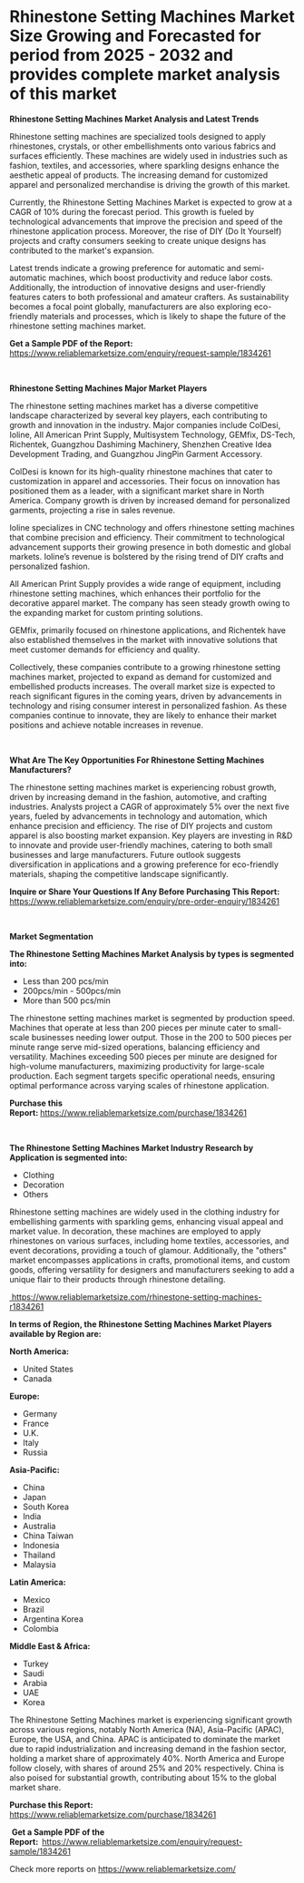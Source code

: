 <p><h1>Rhinestone Setting Machines Market Size Growing and Forecasted for period from 2025 - 2032 and provides complete market analysis of this market</h1></p><p><strong>Rhinestone Setting Machines Market Analysis and Latest Trends</strong></p>
<p><p>Rhinestone setting machines are specialized tools designed to apply rhinestones, crystals, or other embellishments onto various fabrics and surfaces efficiently. These machines are widely used in industries such as fashion, textiles, and accessories, where sparkling designs enhance the aesthetic appeal of products. The increasing demand for customized apparel and personalized merchandise is driving the growth of this market.</p><p>Currently, the Rhinestone Setting Machines Market is expected to grow at a CAGR of 10% during the forecast period. This growth is fueled by technological advancements that improve the precision and speed of the rhinestone application process. Moreover, the rise of DIY (Do It Yourself) projects and crafty consumers seeking to create unique designs has contributed to the market's expansion.</p><p>Latest trends indicate a growing preference for automatic and semi-automatic machines, which boost productivity and reduce labor costs. Additionally, the introduction of innovative designs and user-friendly features caters to both professional and amateur crafters. As sustainability becomes a focal point globally, manufacturers are also exploring eco-friendly materials and processes, which is likely to shape the future of the rhinestone setting machines market.</p></p>
<p><strong>Get a Sample PDF of the Report:&nbsp;</strong> <a href="https://www.reliablemarketsize.com/enquiry/request-sample/1834261?utm_campaign=2464&utm_medium=2&utm_source=Github&utm_content=ia&utm_term=19022025&utm_id=rhinestone-setting-machines">https://www.reliablemarketsize.com/enquiry/request-sample/1834261</a></p>
<p>&nbsp;</p>
<p><strong>Rhinestone Setting Machines Major Market Players</strong></p>
<p><p>The rhinestone setting machines market has a diverse competitive landscape characterized by several key players, each contributing to growth and innovation in the industry. Major companies include ColDesi, Ioline, All American Print Supply, Multisystem Technology, GEMfix, DS-Tech, Richentek, Guangzhou Dashiming Machinery, Shenzhen Creative Idea Development Trading, and Guangzhou JingPin Garment Accessory.</p><p>ColDesi is known for its high-quality rhinestone machines that cater to customization in apparel and accessories. Their focus on innovation has positioned them as a leader, with a significant market share in North America. Company growth is driven by increased demand for personalized garments, projecting a rise in sales revenue.</p><p>Ioline specializes in CNC technology and offers rhinestone setting machines that combine precision and efficiency. Their commitment to technological advancement supports their growing presence in both domestic and global markets. Ioline’s revenue is bolstered by the rising trend of DIY crafts and personalized fashion.</p><p>All American Print Supply provides a wide range of equipment, including rhinestone setting machines, which enhances their portfolio for the decorative apparel market. The company has seen steady growth owing to the expanding market for custom printing solutions.</p><p>GEMfix, primarily focused on rhinestone applications, and Richentek have also established themselves in the market with innovative solutions that meet customer demands for efficiency and quality.</p><p>Collectively, these companies contribute to a growing rhinestone setting machines market, projected to expand as demand for customized and embellished products increases. The overall market size is expected to reach significant figures in the coming years, driven by advancements in technology and rising consumer interest in personalized fashion. As these companies continue to innovate, they are likely to enhance their market positions and achieve notable increases in revenue.</p></p>
<p>&nbsp;</p>
<p><strong>What Are The Key Opportunities For Rhinestone Setting Machines Manufacturers?</strong></p>
<p><p>The rhinestone setting machines market is experiencing robust growth, driven by increasing demand in the fashion, automotive, and crafting industries. Analysts project a CAGR of approximately 5% over the next five years, fueled by advancements in technology and automation, which enhance precision and efficiency. The rise of DIY projects and custom apparel is also boosting market expansion. Key players are investing in R&D to innovate and provide user-friendly machines, catering to both small businesses and large manufacturers. Future outlook suggests diversification in applications and a growing preference for eco-friendly materials, shaping the competitive landscape significantly.</p></p>
<p><strong>Inquire or Share Your Questions If Any Before Purchasing This Report:</strong> <a href="https://www.reliablemarketsize.com/enquiry/pre-order-enquiry/1834261?utm_campaign=2464&utm_medium=2&utm_source=Github&utm_content=ia&utm_term=19022025&utm_id=rhinestone-setting-machines">https://www.reliablemarketsize.com/enquiry/pre-order-enquiry/1834261</a></p>
<p>&nbsp;</p>
<p><strong>Market Segmentation</strong></p>
<p><strong>The Rhinestone Setting Machines Market Analysis by types is segmented into:</strong></p>
<p><ul><li>Less than 200 pcs/min</li><li>200pcs/min - 500pcs/min</li><li>More than 500 pcs/min</li></ul></p>
<p><p>The rhinestone setting machines market is segmented by production speed. Machines that operate at less than 200 pieces per minute cater to small-scale businesses needing lower output. Those in the 200 to 500 pieces per minute range serve mid-sized operations, balancing efficiency and versatility. Machines exceeding 500 pieces per minute are designed for high-volume manufacturers, maximizing productivity for large-scale production. Each segment targets specific operational needs, ensuring optimal performance across varying scales of rhinestone application.</p></p>
<p><strong>Purchase this Report:&nbsp;</strong><a href="https://www.reliablemarketsize.com/purchase/1834261?utm_campaign=2464&utm_medium=2&utm_source=Github&utm_content=ia&utm_term=19022025&utm_id=rhinestone-setting-machines">https://www.reliablemarketsize.com/purchase/1834261</a></p>
<p>&nbsp;</p>
<p><strong>The Rhinestone Setting Machines Market Industry Research by Application is segmented into:</strong></p>
<p><ul><li>Clothing</li><li>Decoration</li><li>Others</li></ul></p>
<p><p>Rhinestone setting machines are widely used in the clothing industry for embellishing garments with sparkling gems, enhancing visual appeal and market value. In decoration, these machines are employed to apply rhinestones on various surfaces, including home textiles, accessories, and event decorations, providing a touch of glamour. Additionally, the "others" market encompasses applications in crafts, promotional items, and custom goods, offering versatility for designers and manufacturers seeking to add a unique flair to their products through rhinestone detailing.</p></p>
<p><a href="https://www.reliablemarketsize.com/rhinestone-setting-machines-r1834261?utm_campaign=2464&utm_medium=2&utm_source=Github&utm_content=ia&utm_term=19022025&utm_id=rhinestone-setting-machines">&nbsp;https://www.reliablemarketsize.com/rhinestone-setting-machines-r1834261</a></p>
<p><strong>In terms of Region, the Rhinestone Setting Machines Market Players available by Region are:</strong></p>
<p>
    <p> <strong> North America: </strong>
        <ul>
            <li>United States</li>
            <li>Canada</li>
        </ul>
        </p> 
    <p> <strong> Europe: </strong>
        <ul>
            <li>Germany</li>
            <li>France</li>
            <li>U.K.</li>
            <li>Italy</li>
            <li>Russia</li>
        </ul>
        </p> 
    <p> <strong> Asia-Pacific: </strong>
        <ul>
            <li>China</li>
            <li>Japan</li>
            <li>South Korea</li>
            <li>India</li>
            <li>Australia</li>
            <li>China Taiwan</li>
            <li>Indonesia</li>
            <li>Thailand</li>
            <li>Malaysia</li>
        </ul>
        </p> 
    <p> <strong> Latin America: </strong>
        <ul>
            <li>Mexico</li>
            <li>Brazil</li>
            <li>Argentina Korea</li>
            <li>Colombia</li>
        </ul>
        </p> 
    <p> <strong> Middle East & Africa: </strong>
        <ul>
            <li>Turkey</li>
            <li>Saudi</li>
            <li>Arabia</li>
            <li>UAE</li>
            <li>Korea</li>
        </ul>
    </p>
    </p>
<p><p>The Rhinestone Setting Machines market is experiencing significant growth across various regions, notably North America (NA), Asia-Pacific (APAC), Europe, the USA, and China. APAC is anticipated to dominate the market due to rapid industrialization and increasing demand in the fashion sector, holding a market share of approximately 40%. North America and Europe follow closely, with shares of around 25% and 20% respectively. China is also poised for substantial growth, contributing about 15% to the global market share.</p></p>
<p><strong>Purchase this Report: </strong><a href="https://www.reliablemarketsize.com/purchase/1834261?utm_campaign=2464&utm_medium=2&utm_source=Github&utm_content=ia&utm_term=19022025&utm_id=rhinestone-setting-machines">https://www.reliablemarketsize.com/purchase/1834261</a></p>
<p>&nbsp;<strong>Get a Sample PDF of the Report:&nbsp;&nbsp;</strong><a href="https://www.reliablemarketsize.com/enquiry/request-sample/1834261?utm_campaign=2464&utm_medium=2&utm_source=Github&utm_content=ia&utm_term=19022025&utm_id=rhinestone-setting-machines">https://www.reliablemarketsize.com/enquiry/request-sample/1834261</a></p>
<p><strong></strong></p>
<p>Check more reports on <a href="https://www.reliablemarketsize.com/?utm_campaign=2464&utm_medium=2&utm_source=Github&utm_content=ia&utm_term=19022025&utm_id=rhinestone-setting-machines">https://www.reliablemarketsize.com/</a></p>